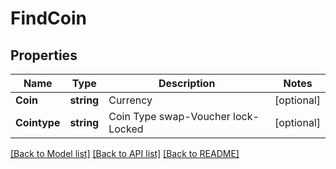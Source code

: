 # FindCoin

## Properties

Name | Type | Description | Notes
------------ | ------------- | ------------- | -------------
**Coin** | **string** | Currency | [optional] 
**Cointype** | **string** | Coin Type  swap-Voucher  lock-Locked | [optional] 

[[Back to Model list]](../README.md#documentation-for-models) [[Back to API list]](../README.md#documentation-for-api-endpoints) [[Back to README]](../README.md)


